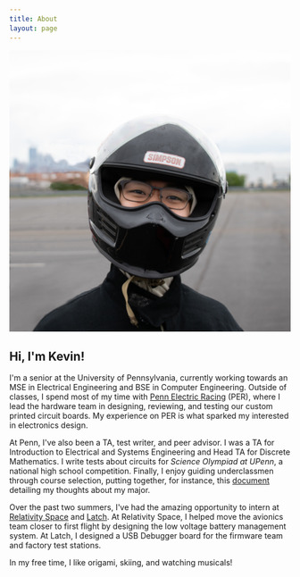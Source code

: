 ```yaml
---
title: About
layout: page
---
```

![Profile Image](/assets/images/helmetPic.jpg)

<h2>Hi, I'm Kevin!</h2>

I'm a senior at the University of Pennsylvania, currently working towards
an MSE in Electrical Engineering and BSE in Computer Engineering.
Outside of classes, I spend most of my time with
[Penn Electric Racing](../Penn-Electric-Racing) (PER),
where I lead the hardware team in designing, reviewing, and testing our
custom printed circuit boards. My experience on PER is what sparked my
interested in electronics design.
<!-- Especially interested in insert specific stuff, fits here -->

At Penn, I've also been a TA, test writer, and peer advisor. I was a TA for
Introduction to Electrical and Systems Engineering and Head TA for Discrete Mathematics.
I write tests about circuits for *Science Olympiad at UPenn*, a national
high school competition. Finally, I enjoy guiding underclassmen through course
selection, putting together, for instance, this
[document](/assets/WhyCMPE.pdf) detailing my thoughts about
my major.

Over the past two summers, I've had the amazing opportunity to intern at
<a href="https://www.relativityspace.com/" target="_blank" rel="noopener noreferrer">Relativity Space</a>
 and
<a href="https://www.latch.com/" target="_blank" rel="noopener noreferrer">Latch</a>.
At Relativity Space, I helped move the
avionics team closer to first flight by designing the low voltage
battery management system. At Latch, I designed a USB Debugger board
for the firmware team and factory test stations. 

In my free time, I like origami, skiing, and watching musicals!

<!--
<h2>Skills</h2>

<ul class="skill-list">
	<li>PCB Design (Altium)</li>
	<li>FPGA (Verilog)</li>
	<li>SPICE</li>
	<li>Electronics Laboratory Equipment</li>
	<li>Surface Mount Soldering</li>
	<li>Java</li>
	<li>C</li>
	<li>C++</li>
</ul>
-->
